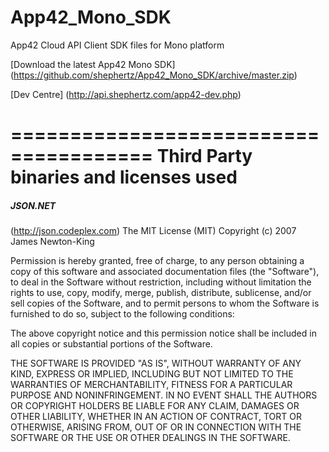 App42_Mono_SDK
==============

App42 Cloud API Client SDK files for Mono platform

[Download the latest App42 Mono SDK] (https://github.com/shephertz/App42_Mono_SDK/archive/master.zip)

[Dev Centre] (http://api.shephertz.com/app42-dev.php)

======================================
Third Party binaries and licenses used
======================================

##### JSON.NET ######
(http://json.codeplex.com)
The MIT License (MIT)
Copyright (c) 2007 James Newton-King

Permission is hereby granted, free of charge, to any person obtaining a copy of this software and associated documentation files (the "Software"), to deal in the Software without restriction, including without limitation the rights to use, copy, modify, merge, publish, distribute, sublicense, and/or sell copies of the Software, and to permit persons to whom the Software is furnished to do so, subject to the following conditions:

The above copyright notice and this permission notice shall be included in all copies or substantial portions of the Software.

THE SOFTWARE IS PROVIDED "AS IS", WITHOUT WARRANTY OF ANY KIND, EXPRESS OR IMPLIED, INCLUDING BUT NOT LIMITED TO THE WARRANTIES OF MERCHANTABILITY, FITNESS FOR A PARTICULAR PURPOSE AND NONINFRINGEMENT. IN NO EVENT SHALL THE AUTHORS OR COPYRIGHT HOLDERS BE LIABLE FOR ANY CLAIM, DAMAGES OR OTHER LIABILITY, WHETHER IN AN ACTION OF CONTRACT, TORT OR OTHERWISE, ARISING FROM, OUT OF OR IN CONNECTION WITH THE SOFTWARE OR THE USE OR OTHER DEALINGS IN THE SOFTWARE.

